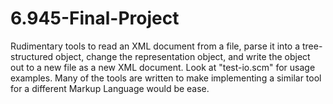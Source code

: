6.945-Final-Project
===================

Rudimentary tools to read an XML document from a file, parse it into a tree-structured object, change the representation object, and write the object out to a new file as a new XML document. Look at "test-io.scm" for usage examples. Many of the tools are written to make implementing a similar tool for a different Markup Language would be ease.

